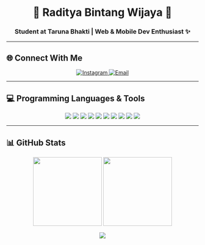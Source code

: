 <!-- 🌸 HEADER -->
<h1 align="center">🌿 Raditya Bintang Wijaya 🌿</h1>
<h3 align="center">Student at Taruna Bhakti | Web & Mobile Dev Enthusiast ✨</h3>

---

## 🌐 Connect With Me  
<p align="center">
  <a href="https://www.instagram.com/rdtyabntng_" target="_blank">
    <img src="https://img.shields.io/badge/Instagram-FFC0CB?style=for-the-badge&logo=instagram&logoColor=white" alt="Instagram"/>
  </a>
  <a href="mailto:radityabintang2202@gmail.com">
    <img src="https://img.shields.io/badge/Email-C9A0DC?style=for-the-badge&logo=gmail&logoColor=white" alt="Email"/>
  </a>
</p>

---

## 💻 Programming Languages & Tools  
<p align="center">
  <img src="https://img.shields.io/badge/HTML5-E6E6FA?style=for-the-badge&logo=html5&logoColor=E34F26" />
  <img src="https://img.shields.io/badge/CSS3-E6E6FA?style=for-the-badge&logo=css3&logoColor=1572B6" />
  <img src="https://img.shields.io/badge/JavaScript-E6E6FA?style=for-the-badge&logo=javascript&logoColor=F7DF1E" />
  <img src="https://img.shields.io/badge/TypeScript-E6E6FA?style=for-the-badge&logo=typescript&logoColor=3178C6" />
  <img src="https://img.shields.io/badge/Node.js-E6E6FA?style=for-the-badge&logo=node.js&logoColor=339933" />
  <img src="https://img.shields.io/badge/Next.js-E6E6FA?style=for-the-badge&logo=next.js&logoColor=000000" />
  <img src="https://img.shields.io/badge/Flutter-E6E6FA?style=for-the-badge&logo=flutter&logoColor=02569B" />
  <img src="https://img.shields.io/badge/TailwindCSS-E6E6FA?style=for-the-badge&logo=tailwind-css&logoColor=38B2AC" />
  <img src="https://img.shields.io/badge/MySQL-E6E6FA?style=for-the-badge&logo=mysql&logoColor=4479A1" />
  <img src="https://img.shields.io/badge/Figma-E6E6FA?style=for-the-badge&logo=figma&logoColor=F24E1E" />
</p>

---

## 📊 GitHub Stats  
<p align="center">
  <img src="https://github-readme-stats.vercel.app/api?username=rdtyabntng&show_icons=true&theme=tokyonight&hide_border=true" height="180em"/>
  <img src="https://github-readme-stats.vercel.app/api/top-langs/?username=rdtyabntng&layout=compact&theme=tokyonight&hide_border=true" height="180em"/>
</p>

<p align="center">
  <img src="https://nirzak-streak-stats.vercel.app/?user=rdtyabntng&theme=tokyonight&hide_border=true" />
</p>
